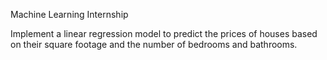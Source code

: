 Machine Learning Internship


Implement a linear regression model to predict the prices of houses based on their square footage and the number of bedrooms and bathrooms.

